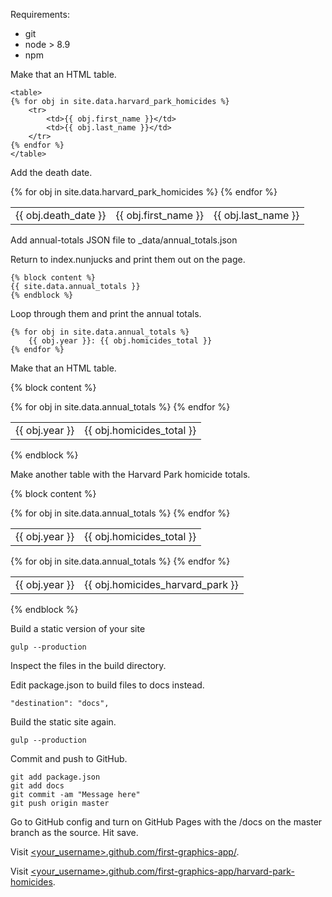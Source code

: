 Requirements:

* git
* node > 8.9
* npm

Make that an HTML table.

```
<table>
{% for obj in site.data.harvard_park_homicides %}
    <tr>
        <td>{{ obj.first_name }}</td>
        <td>{{ obj.last_name }}</td>
    </tr>
{% endfor %}
</table>
```

Add the death date.

<table>
{% for obj in site.data.harvard_park_homicides %}
    <tr>
        <td>{{ obj.death_date }}</td>
        <td>{{ obj.first_name }}</td>
        <td>{{ obj.last_name }}</td>
    </tr>
{% endfor %}
</table>

Add annual-totals JSON file to _data/annual_totals.json

Return to index.nunjucks and print them out on the page.

```
{% block content %}
{{ site.data.annual_totals }}
{% endblock %}
```

Loop through them and print the annual totals.

```
{% for obj in site.data.annual_totals %}
    {{ obj.year }}: {{ obj.homicides_total }}
{% endfor %}
```

Make that an HTML table.

{% block content %}
<table>
{% for obj in site.data.annual_totals %}
    <tr>
        <td>{{ obj.year }}</td>
        <td>{{ obj.homicides_total }}</td>
    </tr>
{% endfor %}
</table>
{% endblock %}

Make another table with the Harvard Park homicide totals.

{% block content %}
<table>
{% for obj in site.data.annual_totals %}
    <tr>
        <td>{{ obj.year }}</td>
        <td>{{ obj.homicides_total }}</td>
    </tr>
{% endfor %}
</table>

<table>
{% for obj in site.data.annual_totals %}
    <tr>
        <td>{{ obj.year }}</td>
        <td>{{ obj.homicides_harvard_park }}</td>
    </tr>
{% endfor %}
</table>
{% endblock %}


Build a static version of your site

```
gulp --production
```

Inspect the files in the build directory.

Edit package.json to build files to docs instead.

```
"destination": "docs",
```

Build the static site again.

```
gulp --production
```

Commit and push to GitHub.

```
git add package.json
git add docs
git commit -am "Message here"
git push origin master
```

Go to GitHub config and turn on GitHub Pages with the /docs on the master branch as the source. Hit save.

Visit [<your_username>.github.com/first-graphics-app/](https://ireapps.github.io/first-graphics-app/).

Visit [<your_username>.github.com/first-graphics-app/harvard-park-homicides](https://ireapps.github.io/first-graphics-app/harvard-park-homicides/).
